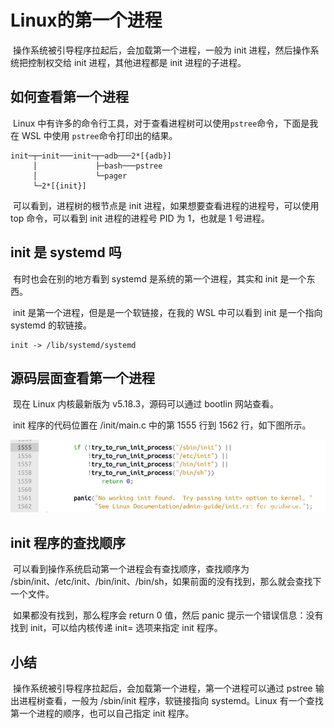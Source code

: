 # Linux的第一个进程

​	操作系统被引导程序拉起后，会加载第一个进程，一般为 init 进程，然后操作系统把控制权交给 init 进程，其他进程都是 init 进程的子进程。

## 如何查看第一个进程

​	Linux 中有许多的命令行工具，对于查看进程树可以使用`pstree`命令，下面是我在 WSL 中使用 `pstree`命令打印出的结果。

```shell
init─┬─init───init─┬─adb───2*[{adb}]
     │             ├─bash───pstree
     │             └─pager
     └─2*[{init}]
```

​	可以看到，进程树的根节点是 init 进程，如果想要查看进程的进程号，可以使用 top 命令，可以看到 init 进程的进程号 PID 为 1，也就是 1 号进程。

## init 是 systemd 吗

​	有时也会在别的地方看到 systemd 是系统的第一个进程，其实和 init 是一个东西。

​	init 是第一个进程，但是是一个软链接，在我的 WSL 中可以看到 init 是一个指向 systemd 的软链接。

```shell
init -> /lib/systemd/systemd
```

## 源码层面查看第一个进程

​	现在 Linux 内核最新版为 v5.18.3，源码可以通过 bootlin 网站查看。

​	init 程序的代码位置在 /init/main.c 中的第 1555 行到 1562 行，如下图所示。

![](../../img/init.jpg)

## init 程序的查找顺序

​	可以看到操作系统启动第一个进程会有查找顺序，查找顺序为 /sbin/init、/etc/init、/bin/init、/bin/sh，如果前面的没有找到，那么就会查找下一个文件。

​	如果都没有找到，那么程序会 return 0 值，然后 panic 提示一个错误信息：没有找到 init，可以给内核传递 init= 选项来指定 init 程序。

## 小结

​	操作系统被引导程序拉起后，会加载第一个进程，第一个进程可以通过 pstree 输出进程树查看，一般为 /sbin/init 程序，软链接指向 systemd。Linux 有一个查找第一个进程的顺序，也可以自己指定 init 程序。

